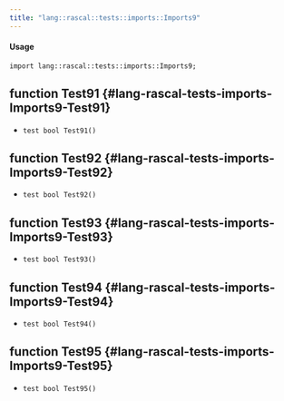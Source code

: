 ```yaml
---
title: "lang::rascal::tests::imports::Imports9"
---
```


#### Usage

`import lang::rascal::tests::imports::Imports9;`


## function Test91 {#lang-rascal-tests-imports-Imports9-Test91}

* ``test bool Test91()``

## function Test92 {#lang-rascal-tests-imports-Imports9-Test92}

* ``test bool Test92()``

## function Test93 {#lang-rascal-tests-imports-Imports9-Test93}

* ``test bool Test93()``

## function Test94 {#lang-rascal-tests-imports-Imports9-Test94}

* ``test bool Test94()``

## function Test95 {#lang-rascal-tests-imports-Imports9-Test95}

* ``test bool Test95()``

